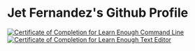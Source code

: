 # Jet Fernandez's Github Profile

<a href="https://www.learnenough.com/certificates/0d2e3154"><img src="https://www.learnenough.com/certificates/0d2e3154/command-line-tutorial.svg" alt="Certificate of Completion for Learn Enough Command Line"></a><a href="https://www.learnenough.com/certificates/0d2e3154"><img src="https://www.learnenough.com/certificates/0d2e3154/text-editor-tutorial.svg" alt="Certificate of Completion for Learn Enough Text Editor"></a>
